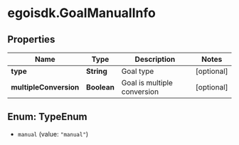 # egoisdk.GoalManualInfo

## Properties

Name | Type | Description | Notes
------------ | ------------- | ------------- | -------------
**type** | **String** | Goal type | [optional] 
**multipleConversion** | **Boolean** | Goal is multiple conversion | [optional] 



## Enum: TypeEnum


* `manual` (value: `"manual"`)




